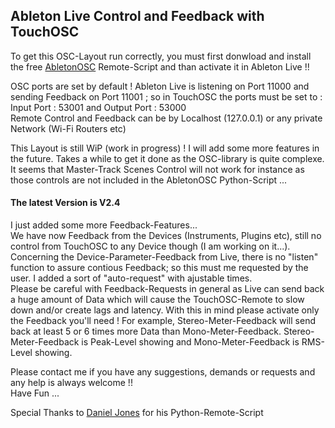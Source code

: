 ## Ableton Live  Control and Feedback with TouchOSC
To get this OSC-Layout run correctly, you must first donwload and install the free [AbletonOSC](https://github.com/ideoforms/AbletonOSC) Remote-Script and than activate it in Ableton Live !!   

OSC ports are set by default ! Ableton Live is listening on Port 11000 and sending Feedback on Port 11001 ; so in TouchOSC the ports must be set to : Input Port : 53001 and Output Port : 53000    
Remote Control and Feedback can be by Localhost (127.0.0.1) or any private Network (Wi-Fi Routers etc)  

This Layout is still WiP (work in progress) !  I will add some more features in the future. Takes a while to get it done as the OSC-library is quite complexe.   
It seems that Master-Track Scenes Control will not work for instance as those controls are not included in the AbletonOSC Python-Script ...
#### The latest Version is V2.4
I just added some more Feedback-Features...   
We have now Feedback from the Devices (Instruments, Plugins etc), still no control from TouchOSC to any Device though (I am working on it...). Concerning the Device-Parameter-Feedback from Live, there is no "listen" function to assure contious Feedback; so this must me requested by the user. I added a sort of "auto-request" with ajustable times.       
Please be careful with Feedback-Requests in general as Live can send back a huge amount of Data which will cause the TouchOSC-Remote to slow down and/or create lags and latency. With this in mind please activate only the Feedback you'll need ! For example, Stereo-Meter-Feedback will send back at least 5 or 6 times more Data than Mono-Meter-Feedback. Stereo-Meter-Feedback is Peak-Level showing and Mono-Meter-Feedback is RMS-Level showing. 

Please contact me if you have any suggestions, demands or requests and any help is always welcome !!   
Have Fun ...  

Special Thanks to [Daniel Jones](https://github.com/ideoforms) for his Python-Remote-Script

